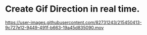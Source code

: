 # Create Gif Direction in real time.


https://user-images.githubusercontent.com/82731243/215450413-9c727e12-9449-491f-b663-19a45d835090.mov

